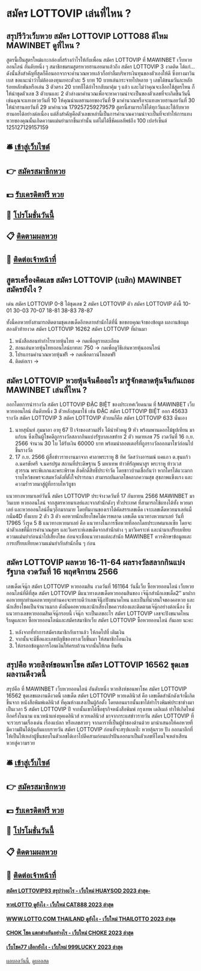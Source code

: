 # สมัคร LOTTOVIP เล่นที่ไหน ?
## สรุปรีวิวเว็บหวย สมัคร LOTTOVIP LOTTO88 ดีไหม MAWINBET ดูที่ไหน ?
สูตรนี้เป็นสูตรใหม่แกะกล่องที่สร้างกำไรให้กับเพื่อน สมัคร LOTTOVIP ที่ MAWINBET เว็บหวยออนไลน์ อันดับหนึ่ง ๆ สมาชิกชมรมสูตรหวยฮานอยมาแล้วถึง สมัคร LOTTOVIP 3 งวดติด ได้แก่…
ดังนั้นสิ่งสำคัญที่สุดก็คือนอกจากจะคำนวณหวยเเล้วก็อย่าลืมบริหารเงินทุนของตัวเองให้ดี ซึ่งทางมาวินเบส ขอแนะนำว่าไม่ต้องลงทุนเยอะตัวละ 5 บาท 10 บาทเล่นกระจายไปหลาย ๆ เลขได้ขนมวันละหลักร้อยหลักพันหรือเล่น 3 ตัวตรง 20 บาทก็ได้กำไรกลับมาคุ้ม ๆ แล้ว
และไม่ว่าคุณจะเลือกใช้สูตรไหน ก็ให้นำชุดตัวเลข 3 ตัวบนและ 2 ตัวล่างมาคำนวณเพื่อจะหาความน่าจะเป็นของตัวเลขที่จะเกิดขึ้นวันนี้ เช่นคุณจะแทงหวยวันที่ 10 ให้คุณนำผลฮานอยของวันที่ 9 มาคำนวณหรือจะแทงหวยฮานอยวันที่ 30 ให้นำฮานอยวันที่ 29 มาคำนวณ
179257259279579
สูตรนี้สามารถใช้ได้ทุกวันและใช้กับหวยฮานอยได้อย่างต่อเนื่อง แต่สิ่งสำคัญคือตัวเลขเหล่านี้เป็นการคำนวณความน่าจะเป็นที่จะทำให้การแทงหวยของคุณนั้นเกิดความแม่นยำมากขึ้นเท่านั้น แต่ไม่ได้ชี้ชัดผลลัพธ์ถึง 100 เปอร์เซ็นต์
125127129157159

## 🛎 [เข้าสู่เว็บไซต์](https://bit.ly/3BG5bNw)
## 👉 [สมัครสมาชิกหวย](https://bit.ly/3BG5bNw)
## 💵 [รับเครดิตฟรี หวย](https://bit.ly/3C3mvgS)
## 👑 [โปรโมชั่นวันนี้](https://bit.ly/3C3mvgS)
## 📋 [ติดตามผลหวย](https://bit.ly/3C3mvgS)
## 📱 [ติดต่อเจ้าหน้าที่](https://bit.ly/3C3mvgS)

## สูตรเครื่องคิดเลข สมัคร LOTTOVIP (เบสิก) MAWINBET สมัครยังไง ?
เด่น สมัคร LOTTOVIP 0-8 ได้ชุดเลข 2 สมัคร LOTTOVIP ตัว สมัคร LOTTOVIP ดังนี้
10-01
30-03
70-07
18-81
38-83
78-87

ทั้งนี้คอหวยยังสามารถติดตามชุดเลขเด็ดอีกหลายสำนักได้ที่นี่
ขอขอบคุณเจ้าของข้อมูล
ผลงานข้อมูลสองตัวท้ายงวด สมัคร LOTTOVIP 16262 สมัคร LOTTOVIP ที่ผ่านมา
1. หนังสือสอนทำกำไรหวยหุ้นไทย → กดเพื่อดูรายละเอียด
2. สอนเล่นหวยหุ้นไทยออนไลน์บาทละ 750 → กดเพื่อดูวิธีเล่นหวยหุ้นออนไลน์
3. โปรแกรมคำนวณหวยหุ้นฟรี → กดเพื่อดาวน์โหลดฟรี
4. ติดต่อเรา →

## สมัคร LOTTOVIP หวยหุ้นจีนคืออะไร มารู้จักตลาดหุ้นจีนกันเถอะ MAWINBET เล่นที่ไหน ?
ออกโดยการนำรางวัล สมัคร LOTTOVIP ĐẶC BIỆT ของประเทศเวียดนาม ที่ MAWINBET เว็บหวยออนไลน์ อันดับหนึ่ง 3 ตัวหลังสุดมาใช้
เช่น ĐẶC สมัคร LOTTOVIP BIỆT ออก 45633 รางวัล สมัคร LOTTOVIP 3 สมัคร LOTTOVIP ตัวบนก็คือ สมัคร LOTTOVIP 633 นั่นเอง
1. นายสุนันท์ ภุมมาลา อายุ 67 ปี เจ้าของสวนฝรั่ง ได้นำหัวหมู 9 หัว พร้อมพานดอกไม้ธูปเทียน มาแก้บน ซึ่งเป็นผู้โชคดีถูกรางวัลสลากกินแบ่งรัฐบาลเลขท้าย 2 ตัว หมายเลข 75 งวดวันที่ 16 ก.ย. 2566 จำนวน 30 ใบ ได้รับเงิน 60000 บาท พร้อมนำลอตเตอรี่ที่ถูกรางวัลออกมาโชว์ก่อนไปขึ้นรางวัล
2. 17 ก.ย. 2566 ผู้สื่อข่าวรายงานมาจาก ศาลาพระราหู 8 ทิศ วัดสว่างอารมณ์ แคแถว ต.ขุนแก้ว อ.นครชัยศรี จ.นครปฐม สถานที่ประดิษฐาน 5 มหาเทพ ท้าวหิรัญพนาสูร พระราหู ท้าวเวสสุวรรณ พระพิเภกและพระพิราพ สิ่งศักดิ์สิทธิ์ประจำวัด โดยชาวบ้านเชื่อกันว่า หากใครได้แวะมากราบไหว้ขอพรจะสมหวังดังที่ตั้งใจปรารถนา สามารถบันดาลโชคลาภความสุข สุขภาพแข็งแรง และความร่ำรวยมาสู่ผู้ที่กราบไหว้บูชา

แนวทางหวยมาเลย์วันนี้ สมัคร LOTTOVIP ประจำงวดวันที่ 17 กันยายน 2566 MAWINBET มาวินเบท หวยออนไลน์ จากสูตรหวยมาเลย์และจากสำนักดังๆ ทั่วประเทศ ที่สามารถใช้แทงได้ทั้ง หวยมาเลย์ และหวยออนไลน์อื่นๆอีกมากมาย โดยทีมงานของเราได้คัดสรรเลขเด็ด เจาะเลขเด็ดหวยมาเลย์แม็กนั่ม4D ทั้งแบบ 2 ตัว 3 ตัว คอหวยนักเสี่ยงโชคไม่ควรพลาด
เลขเด็ด แนวทางหวยมาเลย์ วันที่ 17965 วิ่งรูด 5 8
แนวทางหวยมาเลย์ คือ แนวทางในการซื้อหวยที่ออกโดยประเทศมาเลเซีย โดยจะนำตัวเลขที่มีการคำนวณสูตร และวิเคราะห์เลขเด็ดจากสำนักต่าง ๆ มาวิเคราะห์ และนำมาเปรียบเทียบความแม่นยำก่อนนำไปเสี่ยงโชค ก่อนจะเชื่อแนวทางแต่ละสำนัก MAWINBET ควรศึกษาข้อมูลและการเปรียบเทียบความแม่นยำกับสำนักอื่น ๆ ก่อน

## สมัคร LOTTOVIP ผลหวย 16-11-64 ผลรางวัลสลากกินแบ่งรัฐบาล งวดวันที่ 16 พฤศจิกายน 2566
เลขเด็ดเจ๊นุ๊ก สมัคร LOTTOVIP หวยออมสิน งวดวันที่ 161164
วันนี้เว็บ ซื้อหวยออนไลน์ เว็บหวยออนไลน์ที่ดีที่สุด สมัคร LOTTOVIP มีแนวทางเลขเด็ดหวยออมสินของ เจ๊นุ๊กสำนักเลขเด็ด2″ มาฝากคอหวยทุกท่านคอหวยทุกท่านคงจะทราบดีว่าเลขเจ๊นุีกปังขนาดไหน และเป็นที่น่าสนใจของคอหวย และนักเสี่ยงโชคเป็นจำนวนมาก ดังนั้นคอหวยและนักเสี่ยงโชคควรส่องและติดตามเจ๊นุ๊กอย่างต่อเนื่อง ซึ่งแนวทางเลขหวยออมสินเจ๊นุ๊กรอบนี้ เจ๊นุ๊ก จะเป็นเลขอะไร สมัคร LOTTOVIP เลขจะปังขนาดไหน รีบดูและหา ซื้อหวยออนไลน์และสมัครสมาชิกเว็บ สมัคร LOTTOVIP ซื้อหวยออนไลน์ กันเลย นะคะ
1. หลังจากที่ทำการสมัครสมาชิกกับเราแล้ว ให้กดไปที่ เติมเงิน
2. จากนั้นจะมีชื่อและเลขบัญชีของทางเว็บขึ้นมา ให้สมาชิกโอนเงิน
3. ให้กรอกข้อมูลการโอนเงินให้ครบถ้วนจากนั้นให้กด ยืนยัน

## สรุปคือ หวยสิงห์ขอนพาโชค สมัคร LOTTOVIP 16562 ชุดเลขผลงานดีงวดนี้
สรุปคือ ที่ MAWINBET เว็บหวยออนไลน์ อันดับหนึ่ง หวยสิงห์ขอนพาโชค สมัคร LOTTOVIP 16562 ชุดเลขผลงานดีงวดนี้ เลขเด็ด สมัคร LOTTOVIP หวยเดลินิวส์ คือ เลขเด็ดสำนักดังเจ้านี้เกิดขึ้นจาก หนังสือพิมพ์เดลินิวส์ ที่คุณห้างแสงเป็นผู้ก้อตั้ง โดยตอนแรกนั้นเขาได้ทำโรงพิมพ์ประชาช่างมาเป็นเวลา 5 สมัคร LOTTOVIP ปี จากนั้นเขาได้ซื้อธุรกิจหนังสือพิมพ์ กรุงเทพ เดลิเมล์ ทำให้เกิดใหม่อีกครั่งในนาม แนวหน้าแห่งยุคเดลินิวส์
หวยเดลินิวส์ มาจากกระแสข่าวรายวัน สมัคร LOTTOVIP ที่จะรวบรวมเรื่องเด่น เรื่องแปลก หรือเลขสวยๆ จากดาราที่เป็นผู้ช่ำชองด้านด้วย มานำเสนอให้คอหวยที่มีความฝันได้ลุ้นกันแบบรายวัน สมัคร LOTTOVIP ก่อนที่จะสรุปแบเป๊ะ หวยลุ้นรวย ปัง ออกมาอีกที่ให้เป็นให้เหล่าผู้ชื่นชอบในตัวเลขได้เอาไปตีคสามก่อนแปรฝันออกมาเป็นตัวเลขที่โดนใจเหล่าเสียนหวยสู่ความรวย

## 🛎 [เข้าสู่เว็บไซต์](https://bit.ly/3BG5bNw)
## 👉 [สมัครสมาชิกหวย](https://bit.ly/3BG5bNw)
## 💵 [รับเครดิตฟรี หวย](https://bit.ly/3C3mvgS)
## 👑 [โปรโมชั่นวันนี้](https://bit.ly/3C3mvgS)
## 📋 [ติดตามผลหวย](https://bit.ly/3C3mvgS)
## 📱 [ติดต่อเจ้าหน้าที่](https://bit.ly/3C3mvgS)

#### [สมัคร LOTTOVIP93 สรุปว่าอะไร - เว็บใหม่ HUAYSOD 2023 ล่าสุด-](https://atom.io/themes/สมัคร%20lottovip93%20สรุปว่าอะไร%20-%20เว็บใหม่%20huaysod%202023%20ล่าสุด-)
#### [หวยLOTTO ดูยังไง - เว็บใหม่ CAT888 2023 ล่าสุด](https://atom.io/themes/หวยlotto%20ดูยังไง%20-%20เว็บใหม่%20cat888%202023%20ล่าสุด)
#### [WWW.LOTTO.COM THAILAND ดูยังไง - เว็บใหม่ THAILOTTO 2023 ล่าสุด](https://atom.io/themes/www.lotto.com%20thailand%20ดูยังไง%20-%20เว็บใหม่%20thailotto%202023%20ล่าสุด)
#### [CHOK โชค แตกต่างกันอย่างไร - เว็บใหม่ CHOKE 2023 ล่าสุด](https://atom.io/themes/chok%20โชค%20แตกต่างกันอย่างไร%20-%20เว็บใหม่%20choke%202023%20ล่าสุด)
#### [เว็บโชค77 เลือกยังไง - เว็บใหม่ 999LUCKY 2023 ล่าสุด](https://atom.io/themes/เว็บโชค77%20เลือกยังไง%20-%20เว็บใหม่%20999lucky%202023%20ล่าสุด)

[ผลบอลวันนี้](https://siamsport.tv "ผลบอลวันนี้"), [ดูบอลสด](https://siamsport.tv/ดูบอลสด "ดูบอลสด")